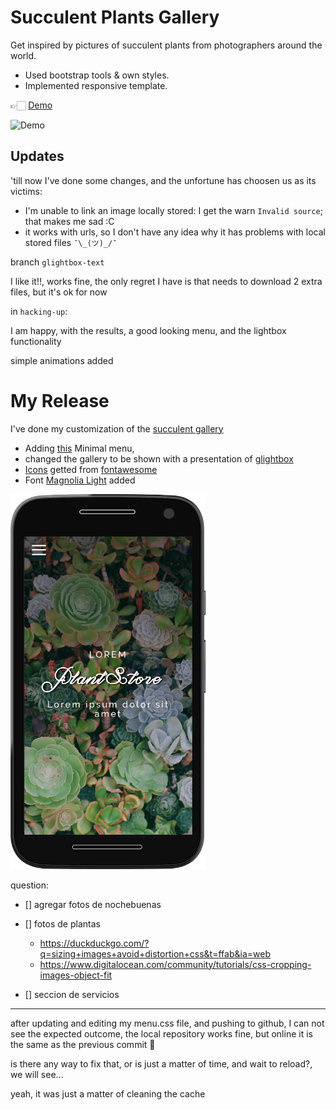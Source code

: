 # Succulent Plants Gallery

Get inspired by pictures of succulent plants from photographers around the world.

- Used bootstrap tools & own styles.
- Implemented responsive template.

👉🏻 [Demo](https://albertovargasmoreno.github.io/plant-store/)

![Demo](images/succulent-demo.gif)


## Updates

'till now I've done some changes, and the unfortune has choosen us as its victims:
 
 - I'm unable to link an image locally stored: I get the warn `Invalid source`; that makes me sad :C
 - it works with urls, so I don't have any idea why it has problems with local stored files `¯\_(ツ)_/¯`
 
 branch `glightbox-text` 

 I like it!!, works fine, the only regret I have is that needs to download 2 extra files, but it's ok for now

 in `hacking-up`:

 I am happy, with the results, a good looking menu, and the lightbox functionality

 simple animations added

# My Release

I've done my customization of the [succulent gallery](https://yaninatrekhleb.github.io/succulent-gallery/)

- Adding [this](https://github.com/mblode/burger)
Minimal menu,  
- changed the gallery to be shown with a presentation of [glightbox](https://biati-digital.github.io/glightbox/)
- [Icons](./images/logo/) getted from [fontawesome](https://fontawesome.com)
- Font [Magnolia Light](https://www.1001freefonts.com/es/magnolia.font) added

<img src="images/MotoG4.png" alt="mobile" style="height:600px;">

 question: 

 * [] agregar fotos de nochebuenas
 * [] fotos de plantas

    * https://duckduckgo.com/?q=sizing+images+avoid+distortion+css&t=ffab&ia=web
    * https://www.digitalocean.com/community/tutorials/css-cropping-images-object-fit

 * [] seccion de servicios


---

after updating and editing my menu.css file, and pushing to github, I can not see the expected outcome, the local repository works fine, but online it is the same as the previous commit :thinking:

is there any way to fix that, or is just a matter of time, and wait to reload?, we will see...

yeah, it was just a matter of cleaning the cache
